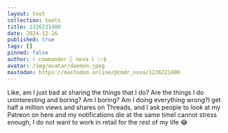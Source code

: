 ```yaml
---
layout: toot
collection: toots
title: 1226221400
date: 2024-12-26
published: true
tags: []
pinned: false
author: ⸸ commander ░ nova ⸸ :~$
avatar: /img/avatar/daemon.jpeg
mastodon: https://mastodon.online/@cmdr_nova/1226221400
---
```


Like, am I just bad at sharing the things that I do? Are the things I do uninteresting and boring? Am I boring? Am I doing everything wrong?I get half a million views and shares on Threads, and I ask people to _look_ at my Patreon on here and my notifications die at the same timeI cannot stress enough, I do not want to work in retail for the rest of my life 😂
